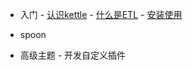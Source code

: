    - 入门
    - [认识kettle](/home)
    - [什么是ETL](/etl)
    - [安装使用](/use)
    
   - spoon
   - 高级主题
    - 开发自定义插件